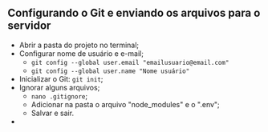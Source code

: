 ## Configurando o Git e enviando os arquivos para o servidor

- Abrir a pasta do projeto no terminal;
- Configurar nome de usuário e e-mail;
    - `git config --global user.email "emailusuario@email.com"`
    - `git config --global user.name "Nome usuário"`
- Inicializar o Git: `git init`;
- Ignorar alguns arquivos;
    - `nano .gitignore`;
    - Adicionar na pasta o arquivo "node_modules" e o ".env";
    - Salvar e sair.
- 